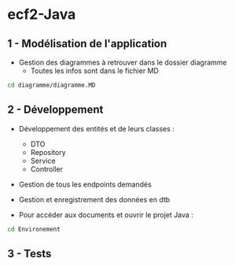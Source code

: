 # ecf2-Java

## 1 - Modélisation de l'application
- Gestion des diagrammes à retrouver dans le dossier diagramme 
    - Toutes les infos sont dans le fichier MD
```Bash
cd diagramme/diagramme.MD
```

## 2 - Développement
- Développement des entités et de leurs classes :
     - DTO
     - Repository
     - Service
     - Controller

- Gestion de tous les endpoints demandés

- Gestion et enregistrement des données en dtb

- Pour accéder aux documents et ouvrir le projet Java : 
```Bash
cd Environement
```


## 3 - Tests